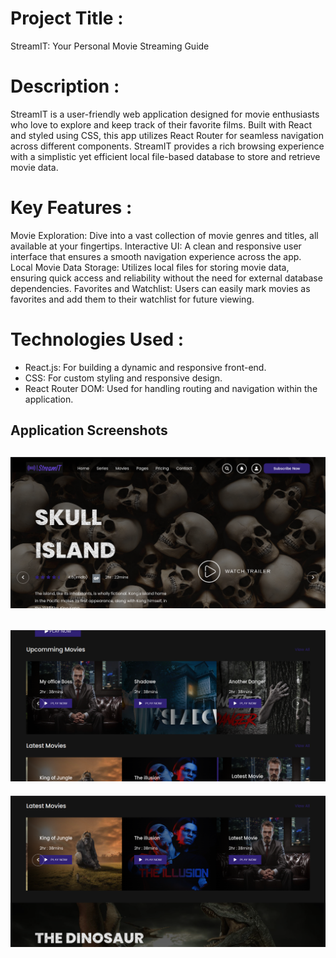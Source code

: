 # Project Title :

StreamIT: Your Personal Movie Streaming Guide

# Description :

StreamIT is a user-friendly web application designed for movie enthusiasts who love to explore and keep track of their favorite films. Built with React and styled using CSS, this app utilizes React Router for seamless navigation across different components. StreamIT provides a rich browsing experience with a simplistic yet efficient local file-based database to store and retrieve movie data.

# Key Features  :

Movie Exploration: Dive into a vast collection of movie genres and titles, all available at your fingertips.
Interactive UI: A clean and responsive user interface that ensures a smooth navigation experience across the app.
Local Movie Data Storage: Utilizes local files for storing movie data, ensuring quick access and reliability without the need for external database dependencies.
Favorites and Watchlist: Users can easily mark movies as favorites and add them to their watchlist for future viewing.

# Technologies Used :

- React.js: For building a dynamic and responsive front-end.
- CSS: For custom styling and responsive design.
- React Router DOM: Used for handling routing and navigation within the application.

## Application Screenshots


![Page](./assets/4.png)
---
![Page](./assets/5.png)
---
![Page](./assets/6.png)

